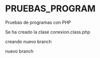 PRUEBAS_PROGRAM
===============

Pruebas de programas con PHP

Se ha creado la clase conexion.class.php

creando nuevo branch

nuevo branch